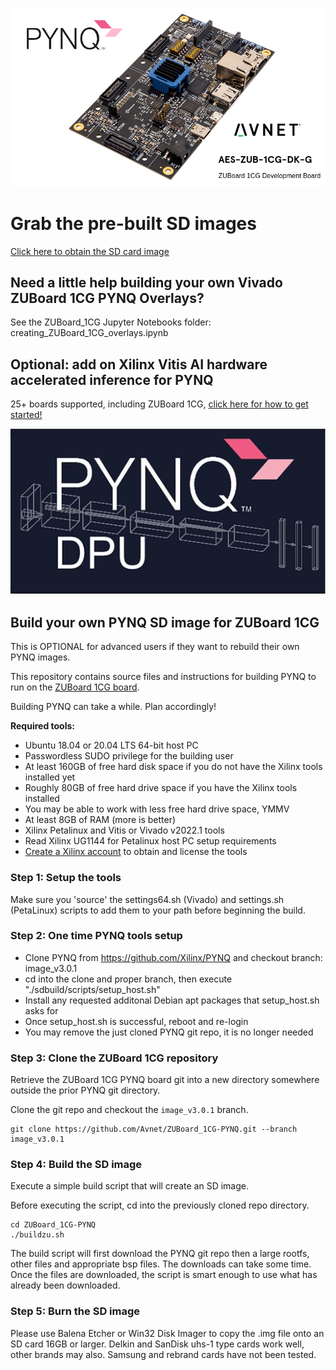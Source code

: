 ![alt tag](./zuboard-1cg-pynq.png)

# **Grab the pre-built SD images**
[Click here to obtain the SD card image](http://www.pynq.io/boards.html)

## Need a little help building your own Vivado ZUBoard 1CG PYNQ Overlays?
See the ZUBoard_1CG Jupyter Notebooks folder: creating_ZUBoard_1CG_overlays.ipynb

## Optional: add on Xilinx Vitis AI hardware accelerated inference for PYNQ
25+ boards supported, including ZUBoard 1CG, [click here for how to get started!](https://github.com/Xilinx/DPU-PYNQ)

![alt tag](./pynq-dpu.jpeg)

## Build your own PYNQ SD image for ZUBoard 1CG
This is OPTIONAL for advanced users if they want to rebuild their own PYNQ images.

This repository contains source files and instructions for building PYNQ to run on the [ZUBoard 1CG board](https://www.avnet.com/wps/portal/us/products/avnet-boards/avnet-board-families/zuboard-1cg/).

Building PYNQ can take a while.  Plan accordingly!

**Required tools:**
* Ubuntu 18.04 or 20.04 LTS 64-bit host PC 
* Passwordless SUDO privilege for the building user
* At least 160GB of free hard disk space if you do not have the Xilinx tools installed yet
* Roughly 80GB of free hard drive space if you have the Xilinx tools installed
* You may be able to work with less free hard drive space, YMMV
* At least 8GB of RAM (more is better)
* Xilinx Petalinux and Vitis or Vivado v2022.1 tools
* Read Xilinx UG1144 for Petalinux host PC setup requirements
* [Create a Xilinx account](https://www.xilinx.com/registration/create-account.html) to obtain and license the tools

### Step 1: Setup the tools
Make sure you 'source' the settings64.sh (Vivado) and settings.sh (PetaLinux) scripts to add them to your path before beginning the build.

### Step 2: One time PYNQ tools setup
* Clone PYNQ from https://github.com/Xilinx/PYNQ and checkout branch: image_v3.0.1
* cd into the clone and proper branch, then execute "./sdbuild/scripts/setup_host.sh"
* Install any requested additonal Debian apt packages that setup_host.sh asks for
* Once setup_host.sh is successful, reboot and re-login
* You may remove the just cloned PYNQ git repo, it is no longer needed

### Step 3: Clone the ZUBoard 1CG repository
Retrieve the ZUBoard 1CG PYNQ board git into a new directory somewhere outside the prior PYNQ git directory.

Clone the git repo and checkout the `image_v3.0.1` branch.

```shell
git clone https://github.com/Avnet/ZUBoard_1CG-PYNQ.git --branch image_v3.0.1
```

### Step 4: Build the SD image
Execute a simple build script that will create an SD image.

Before executing the script, cd into the previously cloned repo directory.

```shell
cd ZUBoard_1CG-PYNQ
./buildzu.sh
```

The build script will first download the PYNQ git repo then a large rootfs, other files and appropriate bsp files. The downloads can take some time.
Once the files are downloaded, the script is smart enough to use what has already been downloaded.

### Step 5: Burn the SD image
Please use Balena Etcher or Win32 Disk Imager to copy the .img file onto an SD card 16GB or larger.  Delkin and SanDisk uhs-1 type cards work well, other brands may also.  Samsung and rebrand cards have not been tested.
